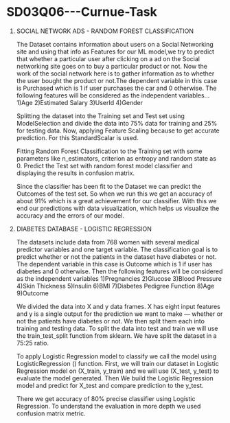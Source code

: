 # SD03Q06---Curnue-Task

1) SOCIAL NETWORK ADS - RANDOM FOREST CLASSIFICATION

    The Dataset contains information about users on a Social Networking site and using that info as Features for our ML model,we try to predict that whether a particular user     after clicking on a ad on the Social networking site goes on to buy a particular product or not. Now the work of the social network here is to gather information as to       whether the user bought the product or not.The dependent variable in this case is Purchased which is 1 if user purchases the car and 0 otherwise.
    The following features will be considered as the independent variables…
    1)Age
    2)Estimated Salary
    3)UserId
    4)Gender

    Splitting the dataset into the Training set and Test set using ModelSelection and divide the data into 75% data for training and 25% for testing data.
    Now, applying Feature Scaling because to get accurate prediction. For this StandardScalar is used.

    Fitting Random Forest Classification to the Training set with some parameters like n_estimators, criterion as entropy and random state as 0. Predict the Test set with         random forest model classifier and displaying the results in confusion matrix.

    Since the classifier has been fit to the Dataset we can predict the Outcomes of the test set. So when we run this we get an accuracy of about 91% which is a great             achievement for our classifier. With this we end our predictions with data visualization, which helps us visualize the accuracy and the errors of our model.
    
    
2) DIABETES DATABASE - LOGISTIC REGRESSION

    The datasets include data from 768 women with several medical predictor variables and one target variable. The classification goal is to predict whether or not the           patients in the dataset have diabetes or not. The dependent variable in this case is Outcome which is 1 if user has diabetes and 0 otherwise.
    Then the following features will be considered as the independent variables
    1)Pregnancies
    2)Glucose
    3)Blood Pressure
    4)Skin Thickness
    5)Insulin
    6)BMI
    7)Diabetes Pedigree Function
    8)Age 
    9)Outcome

    We divided the data into X and y data frames. X has eight input features and y is a single output for the prediction we want to make — whether or not the patients have       diabetes or not. We then split them each into training and testing data. To split the data into test and train we will use the train_test_split function from sklearn. We     have split the dataset in a 75:25 ratio.

    To apply Logistic Regression model to classify we call the model using LogisticRegression () function. First, we will train our dataset in Logistic Regression model on       (X_train, y_train) and we will use (X_test, y_test) to evaluate the model generated. Then We build the Logistic Regression model and predict for X_test and compare           prediction to the y_test.

    There we get accuracy of 80% precise classifier using Logistic Regression. To understand the evaluation in more depth we used confusion matrix metric.
